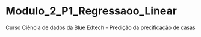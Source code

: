 # Modulo_2_P1_Regressaoo_Linear
Curso Ciência de dados da Blue Edtech - Predição da precificação de casas
